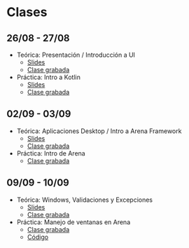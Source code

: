 # Clases

## 26/08 - 27/08

- Teórica: Presentación / Introducción a UI
  * [Slides](https://docs.google.com/presentation/d/e/2PACX-1vREsqskUm42wABAimfkdB-GYq0yGIY1DHn3nYAEUJQX4PsoXilJvPGhwAcOFE46--WG00cCsVUtMaxH/pub?start=false&loop=false&delayms=3000)
  * [Clase grabada](https://www.youtube.com/watch?v=uGYco8DgWPE)
- Práctica: Intro a Kotlin
  * [Slides](https://docs.google.com/presentation/d/e/2PACX-1vS3W9pmSGp5ra8Bb1jao42fwQB_SBAeqhe3E9czIZdlAZfMT9XaQm1UcoxdzvWqq8JK8cBl5G4MHfun/pub?start=false&loop=false&delayms=3000)
  * [Clase grabada](https://www.youtube.com/watch?v=_cUOj9D4RoY)

## 02/09 - 03/09

- Teórica: Aplicaciones Desktop / Intro a Arena Framework
  * [Slides](https://docs.google.com/presentation/d/e/2PACX-1vQbnLQYNdoy_8SnWtT2gBqDVZyuyBN3F3wuCtgGq3gAwFc4zT-kM9oRDyEMyGl0IbqqUqWBlrWXQhBx/pub?start=false&loop=false&delayms=3000)
  * [Clase grabada](https://www.youtube.com/watch?v=N1XlUglgbdw)
- Práctica: Intro de Arena
  * [Clase grabada](https://www.youtube.com/watch?v=iTjsk72WoaQ)

## 09/09 - 10/09

- Teórica: Windows, Validaciones y Excepciones
  * [Slides](https://docs.google.com/presentation/d/e/2PACX-1vSyhKSjjh-H43oMN_IzLoUFNBcw_vH7DyG8KSVoeT5Qql9B6k15pTdAdRwPGViG279gpHehLmSPYMtd/pub?start=false&loop=false&delayms=3000)
  * [Clase grabada](https://www.youtube.com/watch?v=1nktrQqGbTo)
- Práctica: Manejo de ventanas en Arena
  * [Clase grabada](https://www.youtube.com/watch?v=MGkaqpY4ky0)
  * [Código](https://github.com/unq-ui/ej-desktop-ToDoList)
